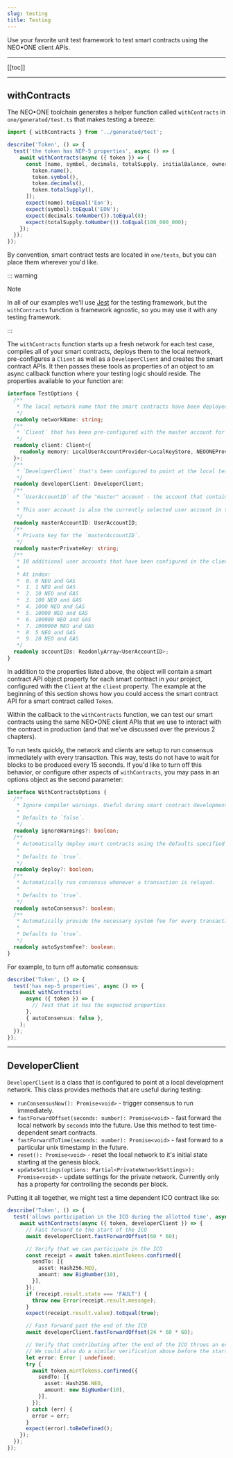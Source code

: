 ```yaml
---
slug: testing
title: Testing
---
```

Use your favorite unit test framework to test smart contracts using the NEO•ONE client APIs.

---

[[toc]]

---

## withContracts

The NEO•ONE toolchain generates a helper function called `withContracts` in `one/generated/test.ts` that makes testing a breeze:

```typescript
import { withContracts } from '../generated/test';

describe('Token', () => {
  test('the token has NEP-5 properties', async () => {
    await withContracts(async ({ token }) => {
      const [name, symbol, decimals, totalSupply, initialBalance, owner] = await Promise.all([
        token.name(),
        token.symbol(),
        token.decimals(),
        token.totalSupply(),
      ]);
      expect(name).toEqual('Eon');
      expect(symbol).toEqual('EON');
      expect(decimals.toNumber()).toEqual(8);
      expect(totalSupply.toNumber()).toEqual(100_000_000);
    });
  });
});
```

By convention, smart contract tests are located in `one/tests`, but you can place them wherever you'd like.

::: warning

Note

In all of our examples we'll use [Jest](https://jestjs.io/) for the testing framework, but the `withContracts` function is framework agnostic, so you may use it with any testing framework.

:::

The `withContracts` function starts up a fresh network for each test case, compiles all of your smart contracts, deploys them to the local network, pre-configures a `Client` as well as a `DeveloperClient` and creates the smart contract APIs. It then passes these tools as properties of an object to an async callback function where your testing logic should reside. The properties available to your function are:

```typescript
interface TestOptions {
  /**
   * The local network name that the smart contracts have been deployed to and the `client` has been configured with.
   */
  readonly networkName: string;
  /**
   * `Client` that has been pre-configured with the master account for the local network as well as each of the accounts in `accountIDs`.
   */
  readonly client: Client<{
    readonly memory: LocalUserAccountProvider<LocalKeyStore, NEOONEProvider>;
  }>;
  /**
   * `DeveloperClient` that's been configured to point at the local testing network.
   */
  readonly developerClient: DeveloperClient;
  /**
   * `UserAccountID` of the "master" account - the account that contains ~100 million NEO and ~58 million GAS.
   *
   * This user account is also the currently selected user account in the `Client` and the one that deployed the contracts.
   */
  readonly masterAccountID: UserAccountID;
  /**
   * Private key for the `masterAccountID`.
   */
  readonly masterPrivateKey: string;
  /**
   * 10 additional user accounts that have been configured in the client with varying amounts of NEO and GAS:
   *
   * At index:
   *  0. 0 NEO and GAS
   *  1. 1 NEO and GAS
   *  2. 10 NEO and GAS
   *  3. 100 NEO and GAS
   *  4. 1000 NEO and GAS
   *  5. 10000 NEO and GAS
   *  6. 100000 NEO and GAS
   *  7. 1000000 NEO and GAS
   *  8. 5 NEO and GAS
   *  9. 20 NEO and GAS
   */
  readonly accountIDs: ReadonlyArray<UserAccountID>;
}
```

In addition to the properties listed above, the object will contain a smart contract API object property for each smart contract in your project, configured with the `Client` at the `client` property. The example at the beginning of this section shows how you could access the smart contract API for a smart contract called `Token`.

Within the callback to the `withContracts` function, we can test our smart contracts using the same NEO•ONE client APIs that we use to interact with the contract in production (and that we've discussed over the previous 2 chapters).

To run tests quickly, the network and clients are setup to run consensus immediately with every transaction. This way, tests do not have to wait for blocks to be produced every 15 seconds. If you'd like to turn off this behavior, or configure other aspects of `withContracts`, you may pass in an options object as the second parameter:

```typescript
interface WithContractsOptions {
  /**
   * Ignore compiler warnings. Useful during smart contract development.
   *
   * Defaults to `false`.
   */
  readonly ignoreWarnings?: boolean;
  /**
   * Automatically deploy smart contracts using the defaults specified in the constructor arguments.
   *
   * Defaults to `true`.
   */
  readonly deploy?: boolean;
  /**
   * Automatically run consensus whenever a transaction is relayed.
   *
   * Defaults to `true`.
   */
  readonly autoConsensus?: boolean;
  /**
   * Automatically provide the necessary system fee for every transaction to execute.
   *
   * Defaults to `true`.
   */
  readonly autoSystemFee?: boolean;
}
```

For example, to turn off automatic consensus:

```typescript
describe('Token', () => {
  test('has nep-5 properties', async () => {
    await withContracts(
      async ({ token }) => {
        // Test that it has the expected properties
      },
      { autoConsensus: false },
    );
  });
});
```

---

## DeveloperClient

`DeveloperClient` is a class that is configured to point at a local development network. This class provides methods that are useful during testing:

  - `runConsensusNow(): Promise<void>` - trigger consensus to run immediately.
  - `fastForwardOffset(seconds: number): Promise<void>` - fast forward the local network by `seconds` into the future. Use this method to test time-dependent smart contracts.
  - `fastForwardToTime(seconds: number): Promise<void>` - fast forward to a particular unix timestamp in the future.
  - `reset(): Promise<void>` - reset the local network to it's initial state starting at the genesis block.
  - `updateSettings(options: Partial<PrivateNetworkSettings>): Promise<void>` - update settings for the private network. Currently only has a property for controlling the seconds per block.

Putting it all together, we might test a time dependent ICO contract like so:

```typescript
describe('Token', () => {
  test('allows participation in the ICO during the allotted time', async () => {
    await withContracts(async ({ token, developerClient }) => {
      // Fast forward to the start of the ICO
      await developerClient.fastForwardOffset(60 * 60);

      // Verify that we can participate in the ICO
      const receipt = await token.mintTokens.confirmed({
        sendTo: [{
          asset: Hash256.NEO,
          amount: new BigNumber(10),
        }],
      });
      if (receipt.result.state === 'FAULT') {
        throw new Error(receipt.result.message);
      }
      expect(receipt.result.value).toEqual(true);

      // Fast forward past the end of the ICO
      await developerClient.fastForwardOffset(24 * 60 * 60);

      // Verify that contributing after the end of the ICO throws an error.
      // We could also do a similar verification above before the start of the ICO.
      let error: Error | undefined;
      try {
        await token.mintTokens.confirmed({
          sendTo: [{
            asset: Hash256.NEO,
            amount: new BigNumber(10),
          }],
        });
      } catch (err) {
        error = err;
      }
      expect(error).toBeDefined();
    });
  });
});
```
